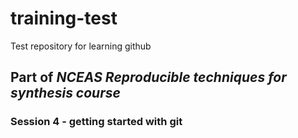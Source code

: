 # training-test
Test repository for learning github

## Part of *NCEAS Reproducible techniques for synthesis course*

### Session 4 - getting started with git
